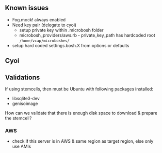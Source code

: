 ## Known issues

* Fog.mock! always enabled
* Need key pair (delegate to cyoi)
  * setup private key within .microbosh folder
  * microbosh_providers/aws.rb - private_key_path has hardcoded root `/home/vcap/microboshes/`
* setup hard coded settings.bosh.X from options or defaults

## Cyoi

## Validations

If using stemcells, then must be Ubuntu with following packages installed:

* libsqlite3-dev
* genisoimage

How can we validate that there is enough disk space to download & prepare the stemcell?

### AWS

* check if this server is in AWS & same region as target region, else only use AMIs
